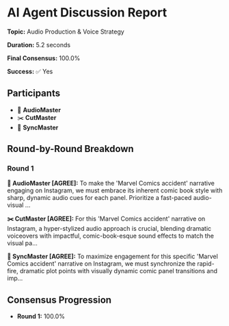 # AI Agent Discussion Report

**Topic:** Audio Production & Voice Strategy

**Duration:** 5.2 seconds

**Final Consensus:** 100.0%

**Success:** ✅ Yes

## Participants

- 🎵 **AudioMaster**
- ✂️ **CutMaster**
- 🎯 **SyncMaster**

## Round-by-Round Breakdown

### Round 1

**🎵 AudioMaster [AGREE]:** To make the 'Marvel Comics accident' narrative engaging on Instagram, we must embrace its inherent comic book style with sharp, dynamic audio cues for each panel. Prioritize a fast-paced audio-visual ...

**✂️ CutMaster [AGREE]:** For this 'Marvel Comics accident' narrative on Instagram, a hyper-stylized audio approach is crucial, blending dramatic voiceovers with impactful, comic-book-esque sound effects to match the visual pa...

**🎯 SyncMaster [AGREE]:** To maximize engagement for this specific 'Marvel Comics accident' narrative on Instagram, we must synchronize the rapid-fire, dramatic plot points with visually dynamic comic panel transitions and imp...

## Consensus Progression

- **Round 1:** 100.0%
